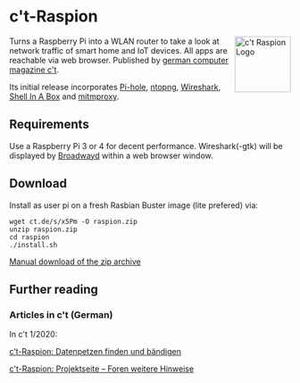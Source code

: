 # c't-Raspion

<img src="files/logo.png" alt="c't Raspion Logo" width="100" align="right">Turns a Raspberry Pi into a WLAN router to take a look at network traffic of smart home and IoT devices. All apps are reachable via web browser. Published by [german computer magazine c't](https://ct.de/).

Its initial release incorporates [Pi-hole](https://pi-hole.net/), [ntopng](https://www.ntop.org/products/traffic-analysis/ntop/), [Wireshark](https://www.wireshark.org/), [Shell In A Box](https://github.com/shellinabox/shellinabox) and [mitmproxy](https://mitmproxy.org/).

## Requirements

Use a Raspberry Pi 3 or 4 for decent performance. Wireshark(-gtk) will be displayed by [Broadwayd](https://developer.gnome.org/gtk3/stable/broadwayd.html) within a web browser window.

## Download

Install as user pi on a fresh Rasbian Buster image (lite prefered) via:

```
wget ct.de/s/x5Pm -O raspion.zip 
unzip raspion.zip
cd raspion
./install.sh
```

[Manual download of the zip archive](https://ct.de/projekte/ctraspion/raspion.zip)

## Further reading

### Articles in c't (German)

In c't 1/2020:

[c’t-Raspion: Datenpetzen finden und bändigen](https://www.heise.de/ct/ausgabe/2020-1-c-t-Raspion-Datenpetzen-finden-und-baendigen-4611153.html)

[c't-Raspion: Projektseite – Foren weitere Hinweise](https://www.heise.de/ct/artikel/c-t-Raspion-Projektseite-4606645.html)
